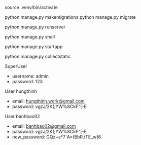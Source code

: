 source .venv/bin/activate

python manage.py makemigrations
python manage.py migrate

python manage.py runserver

python manage.py shell

python manage.py startapp

python manage.py collectstatic

SuperUser
- username: admin
- password: 123

User hungthinh
- email: hungthinh.work@gmail.com
- password: vgzJ/2K(;YW%8CkF"[-E

User banhbao02
- email: banhbao02@gmail.com
- password: vgzJ/2K(;YW%8CkF"[-E
- new_password: GQz~s*7`A=(BbR.tTE_w]6